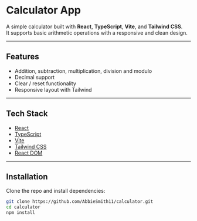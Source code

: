 # Calculator App

A simple calculator built with **React**, **TypeScript**, **Vite**, and **Tailwind CSS**.  
It supports basic arithmetic operations with a responsive and clean design.

---

## Features

- Addition, subtraction, multiplication, division and modulo  
- Decimal support  
- Clear / reset functionality  
- Responsive layout with Tailwind  

---

## Tech Stack

- [React](https://react.dev/)  
- [TypeScript](https://www.typescriptlang.org/)  
- [Vite](https://vitejs.dev/)  
- [Tailwind CSS](https://tailwindcss.com/)  
- [React DOM](https://react.dev/reference/react-dom)  

---

## Installation

Clone the repo and install dependencies:

```bash
git clone https://github.com/AbbieSmith11/calculator.git
cd calculator
npm install